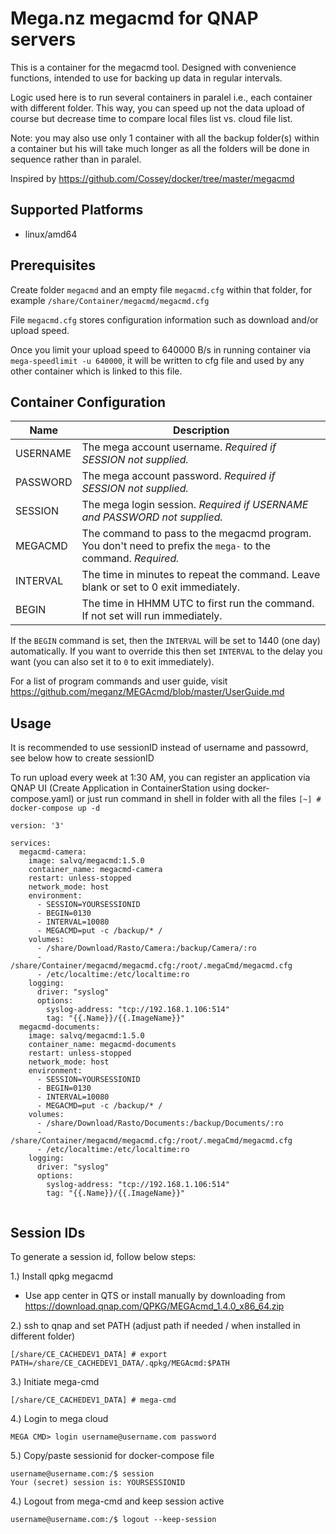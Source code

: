 # Mega.nz megacmd for QNAP servers

This is a container for the megacmd tool. Designed with convenience functions, intended to use for backing up data in regular intervals.

Logic used here is to run several containers in paralel i.e., each container with different folder. This way, you can speed up not the data upload of course but decrease time to compare local files list vs. cloud file list.

Note: you may also use only 1 container with all the backup folder(s) within a container but his will take much longer as all the folders will be done in sequence rather than in paralel.

Inspired by https://github.com/Cossey/docker/tree/master/megacmd

## Supported Platforms

* linux/amd64

## Prerequisites

Create folder `megacmd` and an empty file `megacmd.cfg` within that folder, for example `/share/Container/megacmd/megacmd.cfg`

File `megacmd.cfg` stores configuration information such as download and/or upload speed. 

Once you limit your upload speed to 640000 B/s in running container via `mega-speedlimit -u 640000`, it will be written to cfg file and used by any other container which is linked to this file.

## Container Configuration

| Name     | Description                                                                                                 |
| -------- | ----------------------------------------------------------------------------------------------------------- |
| USERNAME | The mega account username. *Required if SESSION not supplied.*                                              |
| PASSWORD | The mega account password. *Required if SESSION not supplied.*                                              |
| SESSION  | The mega login session. *Required if USERNAME and PASSWORD not supplied.*                                   |
| MEGACMD  | The command to pass to the megacmd program. You don't need to prefix the `mega-` to the command. *Required.* |
| INTERVAL | The time in minutes to repeat the command. Leave blank or set to 0 exit immediately.                        |
| BEGIN    | The time in HHMM UTC to first run the command. If not set will run immediately.                             |

If the `BEGIN` command is set, then the `INTERVAL` will be set to 1440 (one day) automatically. If you want to override this then set `INTERVAL` to the delay you want (you can also set it to `0` to exit immediately).

For a list of program commands and user guide, visit https://github.com/meganz/MEGAcmd/blob/master/UserGuide.md

## Usage

It is recommended to use sessionID instead of username and passowrd, see below how to create sessionID

To run upload every week at 1:30 AM, you can register an application via QNAP UI (Create Application in ContainerStation using docker-compose.yaml) or just run command in shell in folder with all the files `[~] # docker-compose up -d`

```
version: '3'

services:
  megacmd-camera:
    image: salvq/megacmd:1.5.0
    container_name: megacmd-camera
    restart: unless-stopped
    network_mode: host
    environment:
      - SESSION=YOURSESSIONID
      - BEGIN=0130
      - INTERVAL=10080
      - MEGACMD=put -c /backup/* /
    volumes:
      - /share/Download/Rasto/Camera:/backup/Camera/:ro
      - /share/Container/megacmd/megacmd.cfg:/root/.megaCmd/megacmd.cfg
      - /etc/localtime:/etc/localtime:ro
    logging:
      driver: "syslog"
      options:
        syslog-address: "tcp://192.168.1.106:514"
        tag: "{{.Name}}/{{.ImageName}}"
  megacmd-documents:
    image: salvq/megacmd:1.5.0
    container_name: megacmd-documents
    restart: unless-stopped
    network_mode: host
    environment:
      - SESSION=YOURSESSIONID
      - BEGIN=0130
      - INTERVAL=10080
      - MEGACMD=put -c /backup/* /
    volumes:
      - /share/Download/Rasto/Documents:/backup/Documents/:ro
      - /share/Container/megacmd/megacmd.cfg:/root/.megaCmd/megacmd.cfg
      - /etc/localtime:/etc/localtime:ro
    logging:
      driver: "syslog"
      options:
        syslog-address: "tcp://192.168.1.106:514"
        tag: "{{.Name}}/{{.ImageName}}"
        
```


## Session IDs

To generate a session id, follow below steps:

1.) Install qpkg megacmd

- Use app center in QTS or install manually by downloading from https://download.qnap.com/QPKG/MEGAcmd_1.4.0_x86_64.zip

2.) ssh to qnap and set PATH (adjust path if needed / when installed in different folder)
```
[/share/CE_CACHEDEV1_DATA] # export PATH=/share/CE_CACHEDEV1_DATA/.qpkg/MEGAcmd:$PATH
```
3.) Initiate mega-cmd
```
[/share/CE_CACHEDEV1_DATA] # mega-cmd
```
4.) Login to mega cloud
```
MEGA CMD> login username@username.com password
```
5.) Copy/paste sessionid for docker-compose file
```
username@username.com:/$ session
Your (secret) session is: YOURSESSIONID
```
4.) Logout from mega-cmd and keep session active
```
username@username.com:/$ logout --keep-session
```
